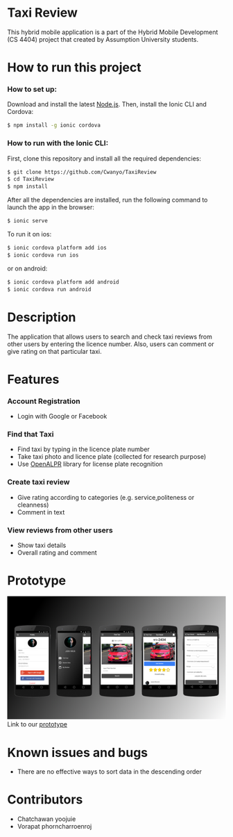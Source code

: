 # Taxi Review

This hybrid mobile application is a part of the Hybrid Mobile Development (CS 4404) project that created by Assumption University students.

# How to run this project

### How to set up:

Download and install the latest [Node.js](https://nodejs.org/en/). Then, install the Ionic CLI and Cordova:

```bash
$ npm install -g ionic cordova
```

### How to run with the Ionic CLI:

First, clone this repository and install all the required dependencies:

```bash
$ git clone https://github.com/Cwanyo/TaxiReview
$ cd TaxiReview
$ npm install
```

After all the dependencies are installed, run the following command to launch the app in the browser:

```bash
$ ionic serve
```

To run it on ios:

```bash
$ ionic cordova platform add ios
$ ionic cordova run ios
```

or on android:
```bash
$ ionic cordova platform add android
$ ionic cordova run android
```

# Description
The application that allows users to search and check taxi reviews from other users by entering the licence number. Also, users can comment or give rating on that particular taxi.

# Features

### Account Registration 
- Login with Google or Facebook

### Find that Taxi
- Find taxi by typing in the licence plate number
- Take taxi photo and licence plate (collected for research purpose)
- Use [OpenALPR](https://github.com/openalpr/openalpr) library  for license plate recognition

### Create taxi review
- Give rating according to categories (e.g. service,politeness or cleanness)
- Comment in text

### View reviews from other users
- Show taxi details
- Overall rating and comment

# Prototype
![Prototype Taxi Review](doc/prototype.png)
Link to our [prototype](https://creator.ionic.io/share/dd7f0f339376)

# Known issues and bugs
- There are no effective ways to sort data in the descending order

# Contributors
- Chatchawan yoojuie
- Vorapat phorncharroenroj
